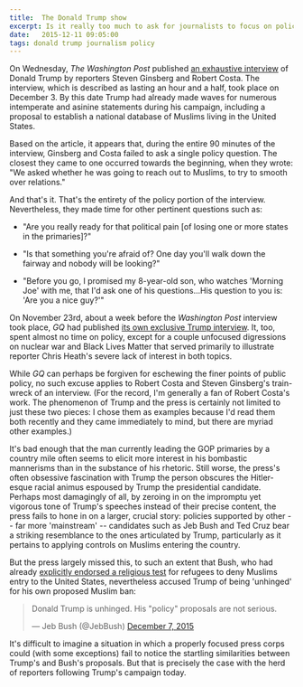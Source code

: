 ```yaml
---
title:  The Donald Trump show
excerpt: Is it really too much to ask for journalists to focus on policies more than persona?
date:   2015-12-11 09:05:00
tags: donald trump journalism policy
---
```

On Wednesday, *The Washington Post* published [an exhaustive interview](https://www.washingtonpost.com/politics/i-will-never-leave-this-race/2015/12/08/af1b1d46-9ad2-11e5-8917-653b65c809eb_story.html) of Donald Trump by reporters Steven Ginsberg and Robert Costa.  The interview, which is described as lasting an hour and a half, took place on December 3. By this date Trump had already made waves for numerous intemperate and asinine statements during his campaign, including a proposal to establish a national database of Muslims living in the United States.

Based on the article, it appears that, during the entire 90 minutes of the interview, Ginsberg and Costa failed to ask a single policy question. The closest they came to one occurred towards the beginning, when they wrote: "We asked whether he was going to reach out to Muslims, to try to smooth over relations."

And that's it. That's the entirety of the policy portion of the interview. Nevertheless, they made time for other pertinent questions such as:

- "Are you really ready for that political pain [of losing one or more states in the primaries]?"

- "Is that something you're afraid of? One day you'll walk down the fairway and nobody will be looking?"

- "Before you go, I promised my 8-year-old son, who watches 'Morning Joe' with me, that I'd ask one of his questions...His question to you is: 'Are you a nice guy?'"

On November 23rd, about a week before the *Washington Post* interview took place, *GQ* had published [its own exclusive Trump interview](http://www.gq.com/story/best-donald-trump-interview-gq-men-of-the-year). It, too, spent almost no time on policy, except for a couple unfocused digressions on nuclear war and Black Lives Matter that served primarily to illustrate reporter Chris Heath's severe lack of interest in both topics.

While *GQ* can perhaps be forgiven for eschewing the finer points of public policy, no such excuse applies to Robert Costa and Steven Ginsberg's train-wreck of an interview. (For the record, I'm generally a fan of Robert Costa's work. The phenomenon of Trump and the press is certainly not limited to just these two pieces: I chose them as examples because I'd read them both recently and they came immediately to mind, but there are myriad other examples.)

It's bad enough that the man currently leading the GOP primaries by a country mile often seems to elicit more interest in his bombastic mannerisms than in the substance of his rhetoric. Still worse, the press's often obsessive fascination with Trump the person obscures the Hitler-esque racial animus espoused by Trump the presidential candidate. Perhaps most damagingly of all, by zeroing in on the impromptu yet vigorous tone of Trump's speeches instead of their precise content, the press fails to hone in on a larger, crucial story: policies supported by other -- far more 'mainstream' -- candidates such as Jeb Bush and Ted Cruz bear a striking resemblance to the ones articulated by Trump, particularly as it pertains to applying controls on Muslims entering the country.

But the press largely missed this, to such an extent that Bush, who had already [explicitly endorsed a religious test](http://abcnews.go.com/Politics/jeb-bush-us-syrian-refugees-prove-christian/story?id=35263074) for refugees to deny Muslims entry to the United States, nevertheless accused Trump of being 'unhinged' for his own proposed Muslim ban:

<blockquote class="twitter-tweet" lang="en"><p lang="en" dir="ltr">Donald Trump is unhinged. His &quot;policy&quot; proposals are not serious.</p>&mdash; Jeb Bush (@JebBush) <a href="https://twitter.com/JebBush/status/673990065517891584">December 7, 2015</a></blockquote>
<script async src="//platform.twitter.com/widgets.js" charset="utf-8"></script>

It's difficult to imagine a situation in which a properly focused press corps could (with some exceptions) fail to notice the startling similarities between Trump's and Bush's proposals. But that is precisely the case with the herd of reporters following Trump's campaign today.
